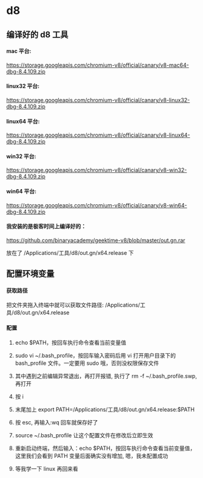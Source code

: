 # d8

## 编译好的 d8 工具

#### mac 平台:

https://storage.googleapis.com/chromium-v8/official/canary/v8-mac64-dbg-8.4.109.zip

#### linux32 平台:

https://storage.googleapis.com/chromium-v8/official/canary/v8-linux32-dbg-8.4.109.zip

#### linux64 平台:

https://storage.googleapis.com/chromium-v8/official/canary/v8-linux64-dbg-8.4.109.zip

#### win32 平台:

https://storage.googleapis.com/chromium-v8/official/canary/v8-win32-dbg-8.4.109.zip

#### win64 平台:

https://storage.googleapis.com/chromium-v8/official/canary/v8-win64-dbg-8.4.109.zip

#### 我安装的是极客时间上编译好的：

https://github.com/binaryacademy/geektime-v8/blob/master/out.gn.rar

放在了 /Applications/工具/d8/out.gn/x64.release 下

## 配置环境变量

#### 获取路径

把文件夹拖入终端中就可以获取文件路径:
/Applications/工具/d8/out.gn/x64.release

#### 配置

1. echo $PATH，按回车执行命令查看当前变量值

2. sudo vi ~/.bash_profile，按回车输入密码后用 vi 打开用户目录下的 bash_profile 文件。一定要用 sudo 哦，否则没权限保存文件

3. 其中遇到之前编辑异常退出，再打开报错, 执行了 rm -f ~/.bash_profile.swp, 再打开

4. 按 i

5. 末尾加上 export PATH=/Applications/工具/d8/out.gn/x64.release:$PATH

6. 按 esc, 再输入:wq 回车就保存好了

7. source ~/.bash_profile 让这个配置文件在修改后立即生效

8. 重新启动终端，然后输入：echo $PATH，按回车执行命令查看当前变量值，这里我们会看到 PATH 变量后面确实没有增加, 嗯，我未配置成功

9. 等我学一下 linux 再回来看
